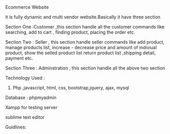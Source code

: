 #
Ecommerce Website 

it is fully dynamic and multi vendor website.Basically it have three section 

Section One :Customer ,this section handle all the customer commands like searching, add to cart , finding product, placing the order etc.

Section Two : Seller , this section handle seller commands like add product, manage products list, increase - decrease price and amount of indiviual product, show the selled product list 
return product list ,shipping detail, payment etc.

Section Three : Adminstration , this section handle all the above two section

Technology Used :

1) Php ,javascript, html, css, bootstrap,jquery, ajax, mysql

Database : phpmyadmin

Xampp for testing server

sublime text editor

Guidlines:


